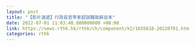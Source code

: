 ```yaml
---
layout: post
title: "【影片速遞】行政長官李家超就職致辭足本"
date: 2022-07-01 11:03:48.000000000 +08:00
link: https://news.rthk.hk/rthk/ch/component/k2/1655618-20220701.htm
categories: rthk
---
```



